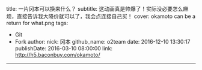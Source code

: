 title: 一片冈本可以换来什么？
subtitle: 这动画真是帅爆了！实际没必要怎么麻烦，直接告诉我大降价就可以了，我会点连接自己买！
cover: okamoto can be a return for what.png
tags:
  - Git
  - Fork
author:
  nick: 冈本
  github_name: o2team
date: 2016-12-10 13:30:17
publishDate: 2016-03-10 08:00:00
link: http://h5.baconbuy.com/okamoto/
---

<!-- more -->
